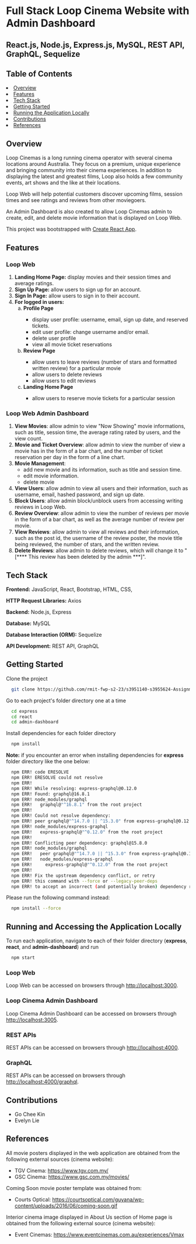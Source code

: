 <h1>Full Stack Loop Cinema Website with Admin Dashboard</h1>
<h2>React.js, Node.js, Express.js, MySQL, REST API, GraphQL, Sequelize</h2>

<h2>Table of Contents</h2>
    <li><a href="#overview">Overview</a></li>
    <li><a href="#features">Features</a></li>
    <li><a href="#tech-stack">Tech Stack</a></li>
    <li><a href="#getting-started">Getting Started</a></li>
    <li><a href="#running-the-application">Running the Application Locally</a></li>
    <li><a href="#contributions">Contributions</a></li>
    <li><a href="#references">References</a></li>

## Overview
Loop Cinemas is a long running cinema operator with several cinema locations around Australia. They focus on a premium, unique experience and bringing community into their cinema experiences. In addition to displaying the latest and greatest films, Loop also holds a few community events, art shows and the like at their locations.

Loop Web will help potential customers discover upcoming films, session times and see ratings and reviews from other moviegoers.

An Admin Dashboard is also created to allow Loop Cinemas admin to create, edit, and delete movie information that is displayed on Loop Web.

This project was bootstrapped with [Create React App](https://github.com/facebook/create-react-app).

## Features
### Loop Web
1. **Landing Home Page:** display movies and their session times and average ratings.
2. **Sign Up Page:** allow users to sign up for an account.
3. **Sign In Page:** allow users to sign in to their account.
4. **For logged in users:**
    <ol type="a">
        <li><strong>Profile Page</strong></li>
        <ul>
            <li>display user profile: username, email, sign up date, and reserved tickets.</li>
            <li>edit user profile: change username and/or email.</li>
            <li>delete user profile</li>
            <li>view all movie ticket reservations</li>
        </ul>
        <li><strong>Review Page</strong></li>
        <ul>
            <li>allow users to leave reviews (number of stars and formatted written review) for a particular movie</li>
            <li>allow users to delete reviews</li>
            <li>allow users to edit reviews</li>
        </ul>
        <li><strong>Landing Home Page</strong></li>
        <ul>
            <li>allow users to reserve movie tickets for a particular session</li>
        </ul>
    </ol>
### Loop Web Admin Dashboard
1. **View Movies**: allow admin to view "Now Showing" movie informations, such as title, session time, the average rating rated by users, and the view count.
2. **Movie and Ticket Overview**: allow admin to view the number of view a movie has in the form of a bar chart, and the number of ticket reservation per day in the form of a line chart.
3. **Movie Management**:
   <ul>
        <li>add new movie and its information, such as title and session time.</li>
        <li>edit movie information.</li>
        <li>delete movie</li>
    </ul>
4. **View Users**: allow admin to view all users and their information, such as username, email, hashed password, and sign up date.
5. **Block Users**: allow admin block/unblock users from accessing writing reviews in Loop Web.
6. **Review Overview**: allow admin to view the number of reviews per movie in the form of a bar chart, as well as the average number of review per movie.
7. **View Reviews**: allow admin to view all reviews and their information, such as the post id, the username of the review poster, the movie title being reviewed, the number of stars, and the written review.
8. **Delete Reviews**: allow admin to delete reviews, which will change it to "[**** This review has been deleted by the admin ***]".

## Tech Stack
**Frontend:** JavaScript, React, Bootstrap, HTML, CSS, 

**HTTP Request Libraries:** Axios

**Backend:** Node.js, Express

**Database:** MySQL

**Database Interaction (ORM):** Sequelize

**API Development:** REST API, GraphQL

## Getting Started
Clone the project

```bash
  git clone https://github.com/rmit-fwp-s2-23/s3951140-s3955624-Assignment-1
```

Go to each project's folder directory one at a time
```bash
  cd express
  cd react
  cd admin-dashboard
```
Install dependencies for each folder directory

```bash
  npm install
```

<strong>Note:</strong> if you encounter an error when installing dependencies for <strong>express</strong> folder directory like the one below:
```bash
  npm ERR! code ERESOLVE
  npm ERR! ERESOLVE could not resolve
  npm ERR! 
  npm ERR! While resolving: express-graphql@0.12.0
  npm ERR! Found: graphql@16.8.1
  npm ERR! node_modules/graphql
  npm ERR!   graphql@"^16.8.1" from the root project
  npm ERR! 
  npm ERR! Could not resolve dependency:
  npm ERR! peer graphql@"^14.7.0 || ^15.3.0" from express-graphql@0.12.0
  npm ERR! node_modules/express-graphql
  npm ERR!   express-graphql@"^0.12.0" from the root project
  npm ERR! 
  npm ERR! Conflicting peer dependency: graphql@15.8.0
  npm ERR! node_modules/graphql
  npm ERR!   peer graphql@"^14.7.0 || ^15.3.0" from express-graphql@0.12.0
  npm ERR!   node_modules/express-graphql
  npm ERR!     express-graphql@"^0.12.0" from the root project
  npm ERR! 
  npm ERR! Fix the upstream dependency conflict, or retry
  npm ERR! this command with --force or --legacy-peer-deps
  npm ERR! to accept an incorrect (and potentially broken) dependency resolution.
```
Please run the following command instead:
```bash
  npm install --force
```
## Running and Accessing the Application Locally
To run each application, navigate to each of their folder directory (<strong>express</strong>, <strong>react</strong>, and <strong>admin-dashboard</strong>) and run
```bash
  npm start
```

### Loop Web
Loop Web can be accessed on browsers through <a href="http://localhost:3000">http://localhost:3000</a>.

### Loop Cinema Admin Dashboard
Loop Cinema Admin Dashboard can be accessed on browsers through <a href="http://localhost:3005">http://localhost:3005</a>.

### REST APIs
REST APIs can be accessed on browsers through <a href="http://localhost:4000">http://localhost:4000</a>.

### GraphQL
REST APIs can be accessed on browsers through <a href="http://localhost:4000/graphql">http://localhost:4000/graphql</a>.

## Contributions
- Go Chee Kin
- Evelyn Lie

## References
All movie posters displayed in the web application are obtained from the following external sources (cinema website):
- TGV Cinema: https://www.tgv.com.my/
- GSC Cinema: https://www.gsc.com.my/movies/

Coming Soon movie poster template was obtained from: 
- Courts Optical: https://courtsoptical.com/guyana/wp-content/uploads/2016/06/coming-soon.gif

Interior cinema image displayed in About Us section of Home page is obtained from the following external source (cinema website):
- Event Cinemas: https://www.eventcinemas.com.au/experiences/Vmax
